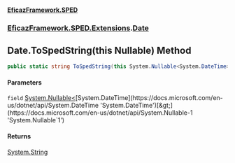 #### [EficazFramework.SPED](EficazFrameworkSPED.md 'EficazFramework SPED')
### [EficazFramework.SPED.Extensions](EficazFramework.SPED.Extensions.md 'EficazFramework.SPED.Extensions').[Date](EficazFramework.SPED.Extensions/Date.md 'EficazFramework.SPED.Extensions.Date')

## Date.ToSpedString(this Nullable<DateTime>) Method

```csharp
public static string ToSpedString(this System.Nullable<System.DateTime> field);
```
#### Parameters

<a name='EficazFramework.SPED.Extensions.Date.ToSpedString(thisSystem.Nullable_System.DateTime_).field'></a>

`field` [System.Nullable&lt;](https://docs.microsoft.com/en-us/dotnet/api/System.Nullable-1 'System.Nullable`1')[System.DateTime](https://docs.microsoft.com/en-us/dotnet/api/System.DateTime 'System.DateTime')[&gt;](https://docs.microsoft.com/en-us/dotnet/api/System.Nullable-1 'System.Nullable`1')

#### Returns
[System.String](https://docs.microsoft.com/en-us/dotnet/api/System.String 'System.String')